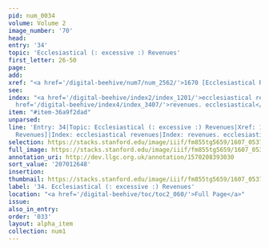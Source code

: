 ```yaml
---
pid: num_0034
volume: Volume 2
image_number: '70'
head:
entry: '34'
topic: 'Ecclesiastical (: excessive :) Revenues'
first_letter: 26-50
page:
add:
xref: "<a href='/digital-beehive/num7/num_2562/'>1670 [Ecclesiastical Revenues]</a>"
see:
index: "<a href='/digital-beehive/index2/index_1201/'>ecclesiastical revenues</a>|<a
  href='/digital-beehive/index4/index_3407/'>revenues. ecclesiastical</a>"
item: "#item-36a9f2dad"
unparsed:
line: 'Entry: 34|Topic: Ecclesiastical (: excessive :) Revenues|Xref: 1670 [Ecclesiastical
  Revenues]|Index: ecclesiastical revenues|Index: revenues. ecclesiastical|#item-36a9f2dad'
selection: https://stacks.stanford.edu/image/iiif/fm855tg5659/1607_0537/807,2648,3012,402/full/0/default.jpg
full_image: https://stacks.stanford.edu/image/iiif/fm855tg5659/1607_0537/full/full/0/default.jpg
annotation_uri: http://dev.llgc.org.uk/annotation/1570208393030
sort_value: '207012648'
insertion:
thumbnail: https://stacks.stanford.edu/image/iiif/fm855tg5659/1607_0537/807,2648,600,180/250,/0/default.jpg
label: '34. Ecclesiastical (: excessive :) Revenues'
location: "<a href='/digital-beehive/toc/toc2_060/'>Full Page</a>"
issue:
also_in_entry:
order: '033'
layout: alpha_item
collection: num1
---
```

